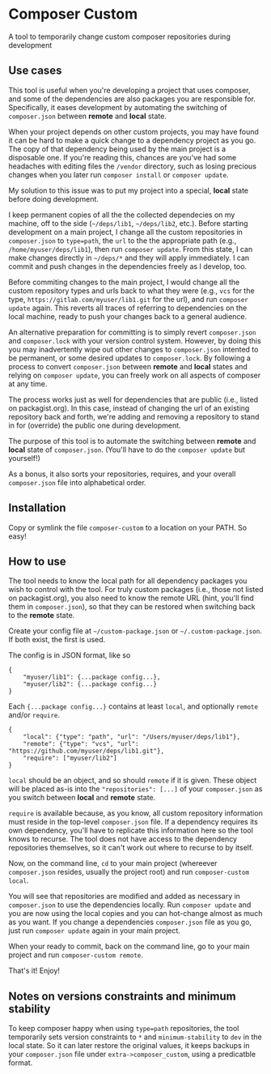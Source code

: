 # Composer Custom

A tool to temporarily change custom composer repositories during development

## Use cases

This tool is useful when you're developing a project that uses composer, and some of the dependencies are also packages you are responsible for. Specifically, it eases development by automating the switching of `composer.json` between **remote** and **local** state.

When your project depends on other custom projects, you may have found it can be hard to make a quick change to a dependency project as you go. The copy of that dependency being used by the main project is a disposable one. If you're reading this, chances are you've had some headaches with editing files the `/vendor` directory, such as losing precious changes when you later run `composer install` or `composer update`.

My solution to this issue was to put my project into a special, **local** state before doing development.

I keep permanent copies of all the the collected dependecies on my machine, off to the side (`~/deps/lib1`, `~/deps/lib2`, etc.). Before starting development on a main project, I change all the custom repositories in `composer.json` to `type=path`, the `url` to the the appropriate path (e.g., `/home/myuser/deps/lib1`), then run `composer update`. From this state, I can make changes directly in `~/deps/*` and they will apply immediately. I can commit and push changes in the dependencies freely as I develop, too.

Before commiting changes to the main project, I would change all the custom repository types and urls back to what they were (e.g., `vcs` for the type, `https://gitlab.com/myuser/lib1.git` for the url), and run `composer update` again. This reverts all traces of referring to dependencies on the local machine, ready to push your changes back to a general audience.

An alternative preparation for committing is to simply revert `composer.json` and `composer.lock` with your version control system. However, by doing this you may inadvertently wipe out other changes to `composer.json` intented to be permanent, or some desired updates to `composer.lock`. By following a process to convert `composer.json` between **remote** and **local** states and relying on `composer update`, you can freely work on all aspects of composer at any time.

The process works just as well for dependencies that are public (i.e., listed on packagist.org). In this case, instead of changing the url of an existing repository back and forth, we're adding and removing a repository to stand in for (override) the public one during development.

The purpose of this tool is to automate the switching between **remote** and **local** state of `composer.json`. (You'll have to do the `composer update` but yourself!)

As a bonus, it also sorts your repositories, requires, and your overall `composer.json` file into alphabetical order.

## Installation

Copy or symlink the file `composer-custom` to a location on your PATH. So easy!

## How to use

The tool needs to know the local path for all dependency packages you wish to control with the tool. For truly custom packages (i.e., those not listed on packagist.org), you also need to know the remote URL (hint, you'll find them in `composer.json`), so that they can be restored when switching back to the **remote** state.

Create your config file at `~/custom-package.json` or `~/.custom-package.json`. If both exist, the first is used.

The config is in JSON format, like so

```
{
    "myuser/lib1": {...package config...},
    "myuser/lib2": {...package config...}
}
```

Each `{...package config...}` contains at least `local`, and optionally `remote` and/or `require`.

```
{
    "local": {"type": "path", "url": "/Users/myuser/deps/lib1"},
    "remote": {"type": "vcs", "url": "https://github.com/myuser/deps/lib1.git"},
    "require": ["myuser/lib2"]
}
```

`local` should be an object, and so should `remote` if it is given. These object will be placed as-is into the `"repositories": [...]` of your `composer.json` as you switch between **local** and **remote** state.

`require` is available because, as you know, all custom repository information must reside in the top-level `composer.json` file. If a dependency requires its own dependency, you'll have to replicate this information here so the tool knows to recurse. The tool does not have access to the dependency repositories themselves, so it can't work out where to recurse to by itself.

Now, on the command line, `cd` to your main project (whereever `composer.json` resides, usually the project root) and run `composer-custom local`.

You will see that repositories are modified and added as necessary in `composer.json` to use the dependencies locally. Run `composer update` and you are now using the local copies and you can hot-change almost as much as you want. If you change a dependencies `composer.json` file as you go, just run `composer update` again in your main project.

When your ready to commit, back on the command line, go to your main project and run `composer-custom remote`.

That's it! Enjoy!

## Notes on versions constraints and minimum stability

To keep composer happy when using `type=path` repositories, the tool temporarily sets version constraints to `*` and `minimum-stability` to `dev` in the local state. So it can later restore the original values, it keeps backups in your `composer.json` file under `extra->composer_custom`, using a predicatble format.
